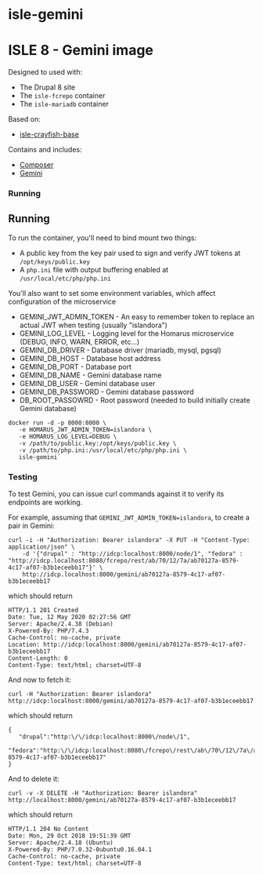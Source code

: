 # isle-gemini

# ISLE 8 - Gemini image

Designed to used with:

* The Drupal 8 site
* The `isle-fcrepo` container
* The `isle-mariadb` container

Based on:

* [isle-crayfish-base](https://github.com/Islandora-Devops/isle-crayfish-base)

Contains and includes:

* [Composer](https://getcomposer.org/)
* [Gemini](https://github.com/Islandora/Crayfish/tree/dev/Gemini)

### Running

## Running

To run the container, you'll need to bind mount two things:

* A public key from the key pair used to sign and verify JWT tokens at `/opt/keys/public.key`
* A `php.ini` file with output buffering enabled at `/usr/local/etc/php/php.ini`

You'll also want to set some environment variables, which affect configuration of the microservice

* GEMINI_JWT_ADMIN_TOKEN - An easy to remember token to replace an actual JWT when testing (usually "islandora")
* GEMINI_LOG_LEVEL - Logging level for the Homarus microservice (DEBUG, INFO, WARN, ERROR, etc...)
* GEMINI_DB_DRIVER - Database driver (mariadb, mysql, pgsql)
* GEMINI_DB_HOST - Database host address
* GEMINI_DB_PORT - Database port
* GEMINI_DB_NAME - Gemini database name
* GEMINI_DB_USER - Gemini database user
* GEMINI_DB_PASSWORD - Gemini database password
* DB_ROOT_PASSOWRD - Root password (needed to build initially create Gemini database)

```
docker run -d -p 8000:8000 \
   -e HOMARUS_JWT_ADMIN_TOKEN=islandora \
   -e HOMARUS_LOG_LEVEL=DEBUG \
   -v /path/to/public.key:/opt/keys/public.key \
   -v /path/to/php.ini:/usr/local/etc/php/php.ini \
   isle-gemini`
```

### Testing

To test Gemini, you can issue curl commands against it to verify its endpoints are working.

For example, assuming that `GEMINI_JWT_ADMIN_TOKEN=islandora`, to create a pair in Gemini:

```
curl -i -H "Authorization: Bearer islandora" -X PUT -H "Content-Type: application/json" \
    -d '{"drupal" : "http://idcp:localhost:8000/node/1", "fedora" : "http://idcp.localhost:8080/fcrepo/rest/ab/70/12/7a/ab70127a-8579-4c17-af07-b3b1eceebb17"}' \
    http://idcp.localhost:8000/gemini/ab70127a-8579-4c17-af07-b3b1eceebb17
```

which should return

```
HTTP/1.1 201 Created
Date: Tue, 12 May 2020 02:27:56 GMT
Server: Apache/2.4.38 (Debian)
X-Powered-By: PHP/7.4.3
Cache-Control: no-cache, private
Location: http://idcp:localhost:8000/gemini/ab70127a-8579-4c17-af07-b3b1eceebb17
Content-Length: 0
Content-Type: text/html; charset=UTF-8
```

And now to fetch it:

```
curl -H "Authorization: Bearer islandora" http://idcp:localhost:8000/gemini/ab70127a-8579-4c17-af07-b3b1eceebb17
```

which should return

```
{
   "drupal":"http:\/\/idcp:localhost:8000\/node\/1",
   "fedora":"http:\/\/idcp:localhost:8080\/fcrepo\/rest\/ab\/70\/12\/7a\/ab70127a-8579-4c17-af07-b3b1eceebb17"
}
```

And to delete it:

```
curl -v -X DELETE -H "Authorization: Bearer islandora" http://localhost:8000/gemini/ab70127a-8579-4c17-af07-b3b1eceebb17
```

which should return

```
HTTP/1.1 204 No Content
Date: Mon, 29 Oct 2018 19:51:39 GMT
Server: Apache/2.4.18 (Ubuntu)
X-Powered-By: PHP/7.0.32-0ubuntu0.16.04.1
Cache-Control: no-cache, private
Content-Type: text/html; charset=UTF-8
```
